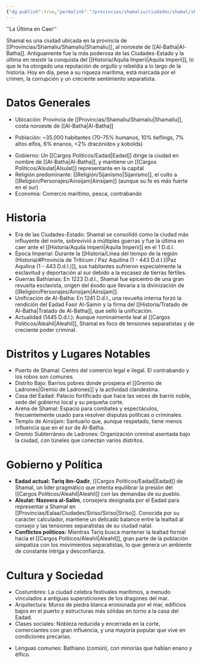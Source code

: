 ```yaml
---
{"dg-publish":true,"permalink":"/provincias/shamaliu/ciudades/shamal/shamal/"}
---
```


''La Última en Caer''

Shamal es una ciudad ubicada en la provincia de [[Provincias/Shamaliu/Shamaliu\|Shamaliu]], al noroeste de [[Al-Batha\|Al-Batha]]. Antiguamente fue la más poderosa de las Ciudades-Estado y la última en resistir la conquista del [[Historia/Aquila Imperii\|Aquila Imperii]], lo que le ha otorgado una reputación de orgullo y rebeldía a lo largo de la historia. Hoy en día, pese a su riqueza marítima, está marcada por el crimen, la corrupción y un creciente sentimiento separatista.
# Datos Generales
* Ubicación: Provincia de [[Provincias/Shamaliu/Shamaliu\|Shamaliu]], costa noroeste de [[Al-Batha\|Al-Batha]]
- Población: ~35.000 habitantes (70–75% humanos, 10% tieflings, 7% altos elfos, 6% enanos, <2% dracónidos y kobolds)
* Gobierno: Un [[Cargos Politicos/Eadad\|Eadad]] dirige la ciudad en nombre de [[Al-Batha\|Al-Batha]], y mantiene un [[Cargos Politicos/Alsulat\|Alsulat]] representante en la capital
* Religión predominante: [[Religión/Sijanismo\|Sijanismo]], el culto a [[Religión/Personajes/Ainsijam\|Ainsijam]] (aunque su fe es más fuerte en el sur)
* Economía: Comercio marítimo, pesca, contrabando

# Historia 
* Era de las Ciudades-Estado: Shamal se consolidó como la ciudad más influyente del norte, sobrevivió a múltiples guerras y fue la última en caer ante el [[Historia/Aquila Imperii\|Aquila Imperii]] en el 1 D.d.I.
* Época Imperial: Durante la [[Historia/Línea del tiempo de la región (Historia)#Provincia de Triticum / Paz Aquilina (1 - 443 D.d.I.)\|Paz Aquilina (1 - 443 D.d.I.)]], sus habitantes sufrieron especialmente la esclavitud y deportación al sur debido a la escasez de tierras fértiles.
* Guerras Bathianas: En 1223 D.d.I., Shamal fue epicentro de una gran revuelta esclavista, origen del éxodo que llevaría a la divinización de [[Religión/Personajes/Ainsijam\|Ainsijam]].
* Unificación de Al-Batha: En 1241 D.d.I., una revuelta interna forzó la rendición del Eadad Fasir Al-Samin y la firma del [[Historia/Tratado de Al-Batha\|Tratado de Al-Batha]], que selló la unificación.
* Actualidad (1445 D.d.I.): Aunque nominalmente leal al [[Cargos Politicos/Aleahil\|Aleahil]], Shamal es foco de tensiones separatistas y de creciente poder criminal.

# Distritos y Lugares Notables
* Puerto de Shamal: Centro del comercio legal e ilegal. El contrabando y los robos son comunes.
* Distrito Bajo: Barrios pobres donde prospera el [[Gremio de Ladrones\|Gremio de Ladrones]] y la actividad clandestina.
* Casa del Eadad: Palacio fortificado que hace las veces de barrio noble, sede del gobierno local y su pequeña corte.
* Arena de Shamal: Espacio para combates y espectáculos, frecuentemente usado para resolver disputas políticas o criminales.
* Templo de Ainsijam: Santuario que, aunque respetado, tiene menos influencia que en el sur de Al-Batha.
* Gremio Subterráneo de Ladrones: Organización criminal asentada bajo la ciudad, con túneles que conectan varios distritos.

# Gobierno y Política 
- **Eadad actual:** **Tariq ibn-Qadir**, [[Cargos Politicos/Eadad\|Eadad]] de Shamal, un líder pragmático que intenta equilibrar la presión del [[Cargos Politicos/Aleahil\|Aleahil]] con las demandas de su pueblo.
- **Alsulat:** **Nazeera al-Salim**, consejera designada por el Eadad para representar a Shamal en [[Provincias/Ealaa/Ciudades/Siriso/Siriso\|Siriso]]. Conocida por su carácter calculador, mantiene un delicado balance entre la lealtad al consejo y las tensiones separatistas de su ciudad natal.
- **Conflictos políticos:** Mientras Tariq busca mantener la lealtad formal hacia el [[Cargos Politicos/Aleahil\|Aleahil]], gran parte de la población simpatiza con los movimientos separatistas, lo que genera un ambiente de constante intriga y desconfianza.

# Cultura y Sociedad
* Costumbres: La ciudad celebra festivales marítimos, a menudo vinculados a antiguas supersticiones de los dragones del mar.
* Arquitectura: Muros de piedra blanca erosionada por el mar, edificios bajos en el puerto y estructuras más sólidas en torno a la casa del Eadad.
* Clases sociales: Nobleza reducida y encerrada en la corte, comerciantes con gran influencia, y una mayoría popular que vive en condiciones precarias.
- Lenguas comunes: Bathiano (común), con minorías que hablan enano y élfico.